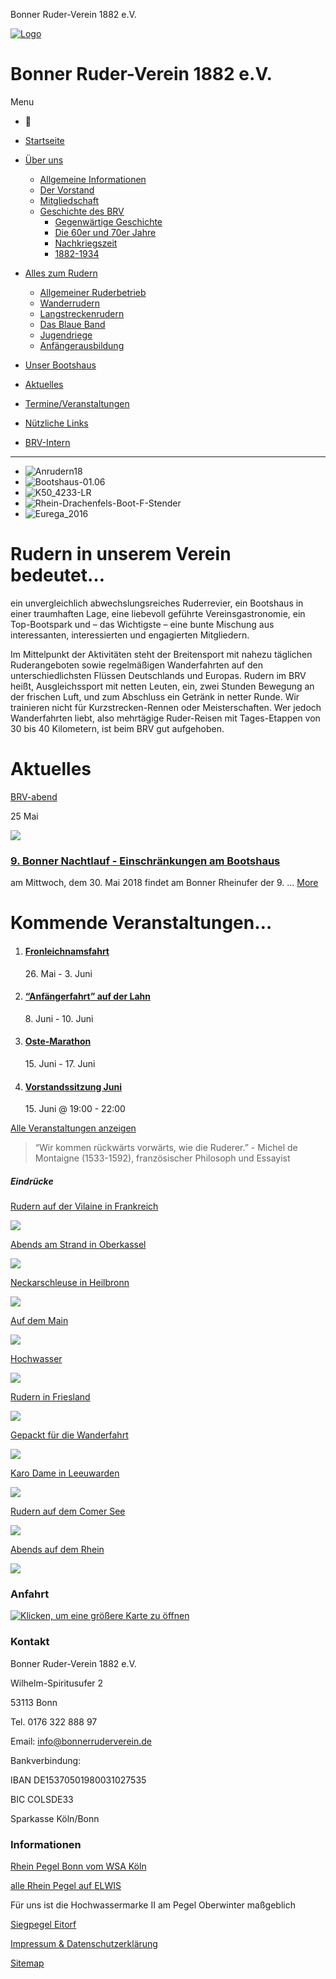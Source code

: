 Bonner Ruder-Verein 1882 e.V.

[![Logo](https://www.bonnerruderverein.de/wp-content/uploads/2014/12/Logo-BRV_120.png)](http://www.bonnerruderverein.de)

# Bonner Ruder-Verein 1882 e.V.

Menu

- 

- [Startseite](http://www.bonnerruderverein.de/)
- [Über uns](http://www.bonnerruderverein.de/ueber-uns/informationen/)
    - [Allgemeine Informationen](http://www.bonnerruderverein.de/ueber-uns/informationen/)
    - [Der Vorstand](http://www.bonnerruderverein.de/ueber-uns/der-vorstand-des-bonner-rudervereins-1882-e-v/)
    - [Mitgliedschaft](http://www.bonnerruderverein.de/ueber-uns/mitgliedschaft/)
    - [Geschichte des BRV](http://www.bonnerruderverein.de/bootshaus/raeumlichkeiten/)
        - [Gegenwärtige Geschichte](http://www.bonnerruderverein.de/die-gegenwaertige-geschichte/)
        - [Die 60er und 70er Jahre](http://www.bonnerruderverein.de/die-sechziger-und-siebziger-jahre/)
        - [Nachkriegszeit](http://www.bonnerruderverein.de/die-20er-und-30er-jahre/)
        - [1882-1934](http://www.bonnerruderverein.de/bootshaus/veranstaltungsort/)
- [Alles zum Rudern](http://www.bonnerruderverein.de/alles-zum-rudern/ruderbetrieb/)
    - [Allgemeiner Ruderbetrieb](http://www.bonnerruderverein.de/alles-zum-rudern/ruderbetrieb/)
    - [Wanderrudern](http://www.bonnerruderverein.de/alles-zum-rudern/wanderrudern/)
    - [Langstreckenrudern](http://www.bonnerruderverein.de/termine/kategorie/langstreckenrudern/)
    - [Das Blaue Band](http://www.bonnerruderverein.de/das-blaue-band/)
    - [Jugendriege](http://www.bonnerruderverein.de/alles-zum-rudern/jugendriege/)
    - [Anfängerausbildung](http://www.bonnerruderverein.de/alles-zum-rudern/anfaengerausbildung/)
- [Unser Bootshaus](http://www.bonnerruderverein.de/bootshaus/unser-bootshaus/)
- [Aktuelles](http://www.bonnerruderverein.de/aktuelles/)
- [Termine/Veranstaltungen](http://www.bonnerruderverein.de/termine)
- [Nützliche Links](http://www.bonnerruderverein.de/partner/)
- [BRV-Intern](http://www.bonnerruderverein.de/mitglieder/)

* * *

- ![Anrudern18](http://www.bonnerruderverein.de/wp-content/uploads/2018/04/Anrudern18.jpg)
- ![Bootshaus-01.06](http://www.bonnerruderverein.de/wp-content/uploads/2017/06/Bootshaus-01.06.jpg)
- ![K50_4233-LR](http://www.bonnerruderverein.de/wp-content/uploads/2015/11/K50_4233-LR.jpg)
- ![Rhein-Drachenfels-Boot-F-Stender](http://www.bonnerruderverein.de/wp-content/uploads/2016/01/Rhein-Drachenfels-Boot-F-Stender.jpg)
- ![Eurega_2016](http://www.bonnerruderverein.de/wp-content/uploads/2016/05/Eurega_2016.jpg)

# Rudern in unserem Verein bedeutet…

ein unvergleichlich abwechslungsreiches Ruderrevier, ein Bootshaus in einer traumhaften Lage, eine liebevoll geführte Vereinsgastronomie, ein Top-Bootspark und – das Wichtigste – eine bunte Mischung aus interessanten, interessierten und engagierten Mitgliedern.

Im Mittelpunkt der Aktivitäten steht der Breitensport mit nahezu täglichen Ruderangeboten sowie regelmäßigen Wanderfahrten auf den unterschiedlichsten Flüssen Deutschlands und Europas. Rudern im BRV heißt, Ausgleichssport mit netten Leuten, ein, zwei Stunden Bewegung an der frischen Luft, und zum Abschluss ein Getränk in netter Runde. Wir trainieren nicht für Kurzstrecken-Rennen oder Meisterschaften. Wer jedoch Wanderfahrten liebt, also mehrtägige Ruder-Reisen mit Tages-Etappen von 30 bis 40 Kilometern, ist beim BRV gut aufgehoben.

# Aktuelles

[BRV-abend](http://www.bonnerruderverein.de/wp-content/uploads/2015/09/BRV-abend.jpg "BRV-abend")

25 Mai

![](http://www.bonnerruderverein.de/wp-content/uploads/2015/09/BRV-abend.jpg)

### [9\. Bonner Nachtlauf - Einschränkungen am Bootshaus](http://www.bonnerruderverein.de/bonner-nachtlauf/)

am Mittwoch, dem 30. Mai 2018 findet am Bonner Rheinufer der 9. ...
[More](http://www.bonnerruderverein.de/bonner-nachtlauf/)

# Kommende Veranstaltungen…

1. #### [Fronleichnamsfahrt](http://www.bonnerruderverein.de/termin/fronleichnamsfahrt-2/)


    26\. Mai \- 3\. Juni

2. #### [“Anfängerfahrt” auf der Lahn](http://www.bonnerruderverein.de/termin/anfaenger-wanderfahrt-2/)


    8\. Juni \- 10\. Juni

3. #### [Oste-Marathon](http://www.bonnerruderverein.de/termin/oste-marathon-2/)


    15\. Juni \- 17\. Juni

4. #### [Vorstandssitzung Juni](http://www.bonnerruderverein.de/termin/vorstandssitzung/)


    15\. Juni @ 19:00 \- 22:00


[Alle Veranstaltungen anzeigen](http://www.bonnerruderverein.de/termine/)

> “Wir kommen rückwärts vorwärts, wie die Ruderer.”
>  \- Michel de Montaigne (1533-1592), französischer Philosoph und Essayist

##### Eindrücke

[Rudern auf der Vilaine in Frankreich](http://www.bonnerruderverein.de/wp-content/uploads/2015/08/Vilaine.jpg "Rudern auf der Vilaine in Frankreich")

![](http://www.bonnerruderverein.de/wp-content/uploads/2015/08/Vilaine-900x600.jpg)

[Abends am Strand in Oberkassel](http://www.bonnerruderverein.de/wp-content/uploads/2015/08/Oberkassel-2.jpg "Abends am Strand in Oberkassel")

![](http://www.bonnerruderverein.de/wp-content/uploads/2015/08/Oberkassel-2-900x600.jpg)

[Neckarschleuse in Heilbronn](http://www.bonnerruderverein.de/wp-content/uploads/2015/08/Neckarschleuse.jpg "Neckarschleuse in Heilbronn")

![](http://www.bonnerruderverein.de/wp-content/uploads/2015/08/Neckarschleuse-900x600.jpg)

[Auf dem Main](http://www.bonnerruderverein.de/wp-content/uploads/2015/08/Main.jpg "Auf dem Main")

![](http://www.bonnerruderverein.de/wp-content/uploads/2015/08/Main-900x600.jpg)

[Hochwasser](http://www.bonnerruderverein.de/wp-content/uploads/2015/08/Hochwasser.jpg "Hochwasser")

![](http://www.bonnerruderverein.de/wp-content/uploads/2015/08/Hochwasser-900x600.jpg)

[Rudern in Friesland](http://www.bonnerruderverein.de/wp-content/uploads/2015/08/Heeg.jpg "Rudern in Friesland")

![](http://www.bonnerruderverein.de/wp-content/uploads/2015/08/Heeg-900x600.jpg)

[Gepackt für die Wanderfahrt](http://www.bonnerruderverein.de/wp-content/uploads/2015/08/Haenger.jpg "Gepackt für die Wanderfahrt")

![](http://www.bonnerruderverein.de/wp-content/uploads/2015/08/Haenger-900x600.jpg)

[Karo Dame in Leeuwarden](http://www.bonnerruderverein.de/wp-content/uploads/2015/08/Elfsteden.jpg "Karo Dame in Leeuwarden")

![](http://www.bonnerruderverein.de/wp-content/uploads/2015/08/Elfsteden-900x600.jpg)

[Rudern auf dem Comer See](http://www.bonnerruderverein.de/wp-content/uploads/2015/08/Comer-see.jpg "Rudern auf dem Comer See")

![](http://www.bonnerruderverein.de/wp-content/uploads/2015/08/Comer-see-900x600.jpg)

[Abends auf dem Rhein](http://www.bonnerruderverein.de/wp-content/uploads/2015/08/Abend.jpg "Abends auf dem Rhein")

![](http://www.bonnerruderverein.de/wp-content/uploads/2015/08/Abend-900x600.jpg)

### Anfahrt

[![Klicken, um eine größere Karte zu öffnen](http://maps.googleapis.com/maps/api/staticmap?key=AIzaSyBgMsrXWkCAcRhjd7DVQ9PQQB1ZqSjRhI4&scale=1&format=png&zoom=13&size=250x250&language=en&maptype=roadmap&markers=size%3Adefault%7Ccolor%3A0xff0000%7Clabel%3AA%7CBonner+Ruder-Verein+1882+e.V.+%2C+Wilhelm-Spiritusufer+2%2C+53113+Bonn+&center=Bonner+Ruder-Verein+1882+e.V.+%2C+Wilhelm-Spiritusufer+2%2C+53113+Bonn+)](#gmw-dialog-googlemapswidget-2 "Klicken, um eine größere Karte zu öffnen")

### Kontakt

Bonner Ruder-Verein 1882 e.V.

Wilhelm-Spiritusufer 2

53113 Bonn

Tel. 0176 322 888 97

Email: [info@bonnerruderverein.de](mailto:info@bonnerruderverein.de)

Bankverbindung:

IBAN DE15370501980031027535

BIC COLSDE33

Sparkasse Köln/Bonn

### Informationen

[Rhein Pegel Bonn vom WSA Köln](http://www.bafg.de/php/BONNRHEINW.htm)

[alle Rhein Pegel auf ELWIS](https://www.elwis.de/DE/dynamisch/gewaesserkunde/wasserstaende/index.php?target=2&gw=RHEIN)

Für uns ist die Hochwassermarke II am Pegel Oberwinter maßgeblich

[Siegpegel Eitorf](http://luadb.it.nrw.de/LUA/hygon/pegel.php?stationsname=Eitorf&yAchse=Standard&nachSuche=&hoehe=468&breite=724&datum=2016-07-17&progn=&meindatum=17.07.2016&yAchse=Standard&ersteWoche=7-Tageslinie&meifocus=&neuname=)

[Impressum & Datenschutzerklärung](http://www.bonnerruderverein.de/impressum/)

[Sitemap](http://www.bonnerruderverein.de/sitemap/)